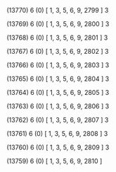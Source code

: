 (13770) 6 (0) [ 1, 3, 5, 6, 9, 2799 ] 3 


(13769) 6 (0) [ 1, 3, 5, 6, 9, 2800 ] 3 


(13768) 6 (0) [ 1, 3, 5, 6, 9, 2801 ] 3 


(13767) 6 (0) [ 1, 3, 5, 6, 9, 2802 ] 3 


(13766) 6 (0) [ 1, 3, 5, 6, 9, 2803 ] 3 


(13765) 6 (0) [ 1, 3, 5, 6, 9, 2804 ] 3 


(13764) 6 (0) [ 1, 3, 5, 6, 9, 2805 ] 3 


(13763) 6 (0) [ 1, 3, 5, 6, 9, 2806 ] 3 


(13762) 6 (0) [ 1, 3, 5, 6, 9, 2807 ] 3 


(13761) 6 (0) [ 1, 3, 5, 6, 9, 2808 ] 3 


(13760) 6 (0) [ 1, 3, 5, 6, 9, 2809 ] 3 


(13759) 6 (0) [ 1, 3, 5, 6, 9, 2810 ]  

